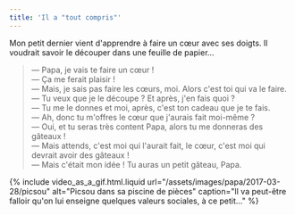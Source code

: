 ```yaml
---
title: 'Il a "tout compris"'
---
```


Mon petit dernier vient d'apprendre à faire un cœur avec ses doigts. Il voudrait savoir le découper dans une feuille de papier…

<!-- more -->

> — Papa, je vais te faire un cœur !  
> — Ça me ferait plaisir !  
> — Mais, je sais pas faire les cœurs, moi. Alors c'est toi qui va le faire.  
> — Tu veux que je le découpe ? Et après, j'en fais quoi ?  
> — Tu me le donnes et moi, après, c'est ton cadeau que je te fais.  
> — Ah, donc tu m'offres le cœur que j'aurais fait moi-même ?  
> — Oui, et tu seras très content Papa, alors tu me donneras des gâteaux !  
> — Mais attends, c'est moi qui l'aurait fait, le cœur, c'est moi qui devrait avoir des gâteaux !  
> — Mais c'était mon idée ! Tu auras un petit gâteau, Papa.

{% include video_as_a_gif.html.liquid
url="/assets/images/papa/2017-03-28/picsou"
alt="Picsou dans sa piscine de pièces"
caption="Il va peut-être falloir qu'on lui enseigne quelques valeurs sociales, à ce petit…"
%}
